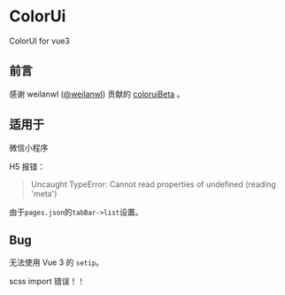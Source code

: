 # ColorUi
ColorUI for vue3

## 前言
感谢 weilanwl ([@weilanwl](https://github.com/weilanwl)) 贡献的 [coloruiBeta](https://github.com/weilanwl/coloruiBeta) 。

## 适用于
微信小程序

H5 报错：

> Uncaught TypeError: Cannot read properties of undefined (reading 'meta')

由于`pages.json`的`tabBar->list`设置。

## Bug
无法使用 Vue 3 的 `setip`。

scss import 错误！！